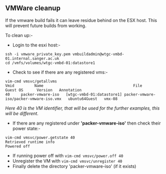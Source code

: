 ## VMWare cleanup

If the vmware build fails it can leave residue behind on the ESX host. This will prevent future builds from working. 

To clean up:-

- Login to the esxi host:-
```
ssh -i vmware_private_key.pem vmbuildadmin@wtgc-vmbd-01.internal.sanger.ac.uk
cd /vmfs/volumes/wtgc-vmbd-01:datastore1
```

- Check to see if there are any registered vms:-
	
```	
vim-cmd vmsvc/getallvms
Vmid         Name                                        File                                    Guest OS      Version   Annotation
40     packer-vmware-iso   [wtgc-vmbd-01:datastore1] packer-vmware-iso/packer-vmware-iso.vmx   ubuntu64Guest   vmx-08              
```

_Here 40 is the VM identifier, that will be used for the further examples, this will be different._

- If there are any registered under **'packer-vmware-iso'** then check their power state:-

```
vim-cmd vmsvc/power.getstate 40
Retrieved runtime info
Powered off
```

- If running power off with `vim-cmd vmsvc/power.off 40` 
- Unregister the VM with `vim-cmd vmsvc/unregister 40`
- Finally delete the directory 'packer-vmware-iso' (if it exists)


